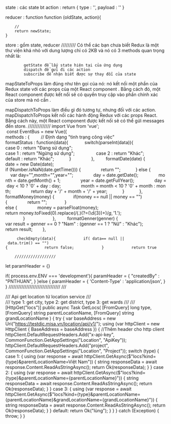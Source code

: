 state : các state bt
action : 
        return {
            type : '',
            payload : ''
        }
    
reducer : function 
    function (oldState, action){

        //
        return newState;
    }

store : gồm state, reducer
/////////
Có thể các bạn chưa biết Redux là một thư viện khá nhỏ với dung lượng chỉ có 2KB và nó có 3 methods quan trọng nhất là:

            getState để lấy state hiện tại của ứng dụng
            dispatch để gửi đi các action
            subscribe để nhận biết được sự thay đổi của state

mapStateToProps làm đúng như tên gọi của nó: nó kết nối một phần của Redux state với các props của một React component . Bằng cách đó, một React component được kết nối sẽ có quyền truy cập vào phần chính xác của store mà nó cần .

mapDispatchToProps làm điều gì đó tương tự, nhưng đối với các action. 
mapDispatchToProps kết nối các hành động Redux với các props React. Bằng cách này, một React component được kết nối sẽ có thể gửi messages đến store.
//////////////
import Vue from 'vue';
 const EventBus = new Vue({     
    methods : {         // Định dạng "tình trạng công việc"        
    formatStatus : function(data){            
        switch(parseInt(data)){                
            case 0 : return "Đang sử dụng";                
            case 1 : return "Ngừng sử dụng";                
            case 2 : return "Khác";                
            default : return "Khác";            }                },       
     formatDate(date) {            
        date = new Date(date);            
        if (Number.isNaN(date.getTime())) {                return "";            } else {                var day="",month="",year="";                day = date.getDate();                month = date.getMonth() + 1;                year = date.getFullYear();                day = day < 10 ? '0' + day : day;                month = month < 10 ? '0' + month : month;                return day + '/' + month + '/' + year;            }            },        
    formatMoney(money) {              
        if(money == null || money == "")
        {                return "";              }
        else {                money = parseFloat(money);                
        return money.toFixed(0).replace(/(.)(?=(\d{3})+$)/g, '$1.');
                      }                      },        
    formatGenner(genner) {                      
        var result = genner == 0 ? "Nam" : (genner == 1 ? "Nữ" : "Khác");              
        return result;        },       
        
         checkEmpty(data){            if( data== null || data.trim() == ""){                return false;            }            return true        }     } });export default EventBus;

        //////////////////


let paramHeader = {}

if( process.env.ENV === 'development'){
    paramHeader = {
        "createdBy" : "PNTHUAN",
    }
}else {
    paramHeader = {
        'Content-Type' : 'application/json',
    }
}
////////////////////////////////
/// <summary>
        /// Api get location từ location service
        /// </summary>
        /// <param name="type">type 1: get city, type 2: get district, type 3: get wards</param>
        /// <param name=""></param>
        /// <returns></returns>
        [HttpGet("locs")]
        public async Task<IActionResult> GetLocs(
            [FromQuery] long type,
            [FromQuery] string parentLocationName,
            [FromQuery] string grandLocationName
        )
        {
            try
            {
                var baseAddress = new Uri("https://testdic.misa.vn/location/api/v1/");
                using (var httpClient = new HttpClient { BaseAddress = baseAddress })
                {
                    //Thêm header cho http client
                    httpClient.DefaultRequestHeaders.Add("x-api-key", CommonFunction.GetAppSettings("Location", "ApiKey"));
                    httpClient.DefaultRequestHeaders.Add("project", CommonFunction.GetAppSettings("Location", "Project"));
                    switch (type)
                    {
                        case 1:
                            {
                                using (var response = await httpClient.GetAsync($"locs?kind={type}&parentLocationName=Việt Nam"))
                                {
                                    string responseData = await response.Content.ReadAsStringAsync();
                                    return Ok(responseData);
                                }
                            }
                        case 2:
                            {
                                using (var response = await httpClient.GetAsync($"locs?kind={type}&parentLocationName={parentLocationName}"))
                                {
                                    string responseData = await response.Content.ReadAsStringAsync();
                                    return Ok(responseData);
                                }
                            }
                        case 3:
                            {
                                using (var response = await httpClient.GetAsync($"locs?kind={type}&parentLocationName={parentLocationName}&grandLocationName={grandLocationName}"))
                                {
                                    string responseData = await response.Content.ReadAsStringAsync();
                                    return Ok(responseData);
                                }
                            }
                        default: return Ok("lủng");
                    }
                }
            }
            catch (Exception)
            {
                throw;
            }
        }